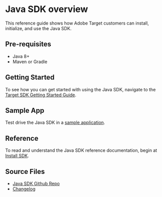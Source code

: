 # Java SDK overview

This reference guide shows how Adobe Target customers can install, initialize, and use the Java SDK.

## Pre-requisites

* Java 8+
* Maven or Gradle

## Getting Started

To see how you can get started with using the Java SDK, navigate to the [Target SDK Getting Started Guide](../sdk-guides/getting-started/index.md).

## Sample App

Test drive the Java SDK in a [sample application](../sdk-guides/sample-apps/).

## Reference

To read and understand the Java SDK reference documentation, begin at [Install SDK](../sdk/java/install-sdk.md).

## Source Files

* [Java SDK Github Repo](https://github.com/adobe/target-java-sdk)
* [Changelog](https://github.com/adobe/target-java-sdk/blob/master/CHANGELOG.md)